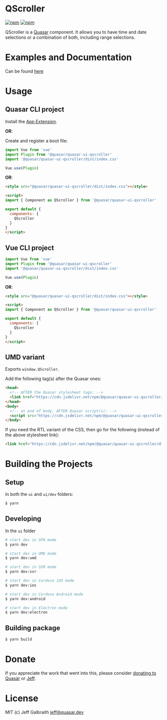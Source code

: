QScroller
===

[![npm](https://img.shields.io/npm/v/quasar-ui-qscroller.svg?label=quasar-ui-qscroller)](https://www.npmjs.com/package/quasar-ui-qscroller)
[![npm](https://img.shields.io/npm/dt/quasar-ui-qscroller.svg)](https://www.npmjs.com/package/quasar-ui-qscroller)

QScroller is a [Quasar](https://quasar.dev) component. It allows you to have time and date selections or a combination of both, including range selections.


# Examples and Documentation
Can be found [here](https://quasarframework.github.io/quasar-ui-qscroller)

# Usage

## Quasar CLI project

Install the [App Extension](../app-extension).

**OR**:

Create and register a boot file:

```js
import Vue from 'vue'
import Plugin from '@quasar/quasar-ui-qscroller'
import '@quasar/quasar-ui-qscroller/dist/index.css'

Vue.use(Plugin)
```

**OR**:

```html
<style src="@quasar/quasar-ui-qscroller/dist/index.css"></style>

<script>
import { Component as QScroller } from '@quasar/quasar-ui-qscroller'

export default {
  components: {
    QScroller
  }
}
</script>
```

## Vue CLI project

```js
import Vue from 'vue'
import Plugin from '@quasar/quasar-ui-qscroller'
import '@quasar/quasar-ui-qscroller/dist/index.css'

Vue.use(Plugin)
```

**OR**:

```html
<style src="@quasar/quasar-ui-qscroller/dist/index.css"></style>

<script>
import { Component as QScroller } from '@quasar/quasar-ui-qscroller'

export default {
  components: {
    QScroller
  }
}
</script>
```

## UMD variant

Exports `window.QScroller`.

Add the following tag(s) after the Quasar ones:

```html
<head>
  <!-- AFTER the Quasar stylesheet tags: -->
  <link href="https://cdn.jsdelivr.net/npm/@quasar/quasar-ui-qscroller/dist/index.min.css" rel="stylesheet" type="text/css">
</head>
<body>
  <!-- at end of body, AFTER Quasar script(s): -->
  <script src="https://cdn.jsdelivr.net/npm/@quasar/quasar-ui-qscroller/dist/index.umd.min.js"></script>
</body>
```
If you need the RTL variant of the CSS, then go for the following (instead of the above stylesheet link):
```html
<link href="https://cdn.jsdelivr.net/npm/@quasar/quasar-ui-qscroller/dist/index.rtl.min.css" rel="stylesheet" type="text/css">
```
# Building the Projects

## Setup

In both the `ui` and `ui/dev` folders:

```bash
$ yarn
```

## Developing

In the `ui` folder

```bash
# start dev in SPA mode
$ yarn dev

# start dev in UMD mode
$ yarn dev:umd

# start dev in SSR mode
$ yarn dev:ssr

# start dev in Cordova iOS mode
$ yarn dev:ios

# start dev in Cordova Android mode
$ yarn dev:android

# start dev in Electron mode
$ yarn dev:electron
```

## Building package

```bash
$ yarn build
```

# Donate

If you appreciate the work that went into this, please consider [donating to Quasar](https://donate.quasar.dev) or [Jeff](https://github.com/sponsors/hawkeye64).

# License
MIT (c) Jeff Galbraith <jeff@quasar.dev>
